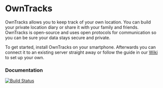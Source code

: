 # OwnTracks

OwnTracks allows you to keep track of your own location. You can build your private location diary or share it with your family and friends. OwnTracks is open-source and uses open protocols for communication so you can be sure your data stays secure and private.

To get started, install OwnTracks on your smartphone. Afterwards you can connect it to an existing server straight away or follow the guide in our [Wiki](https://github.com/owntracks/owntracks/wiki) to set up your own.

### Documentation

[![Build Status](https://travis-ci.org/owntracks/booklet.svg?branch=master)](https://travis-ci.org/owntracks/booklet)
